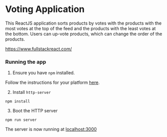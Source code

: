 # Voting Application

This ReactJS application sorts products by votes with the products with the most votes at the top of the feed and the products with the least votes at the bottom. Users can up-vote products, which can change the order of the products. 

https://www.fullstackreact.com/

### Running the app

1. Ensure you have `npm` installed.

Follow the instructions for your platform [here](https://github.com/npm/npm).

2. Install `http-server`

````
npm install
````

3. Boot the HTTP server

````
npm run server
````

The server is now running at [localhost:3000](localhost:3000)
